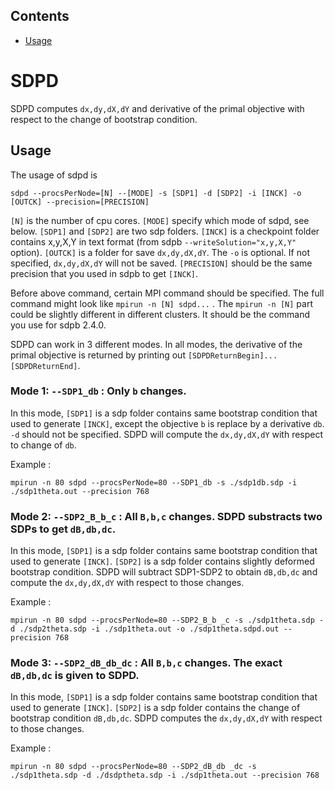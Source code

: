 ## Contents

* [Usage](#installation-and-usage)

# SDPD

SDPD computes `dx,dy,dX,dY` and derivative of the primal objective with respect to the change of bootstrap condition.

## Usage

The usage of sdpd is

    sdpd --procsPerNode=[N] --[MODE] -s [SDP1] -d [SDP2] -i [INCK] -o [OUTCK] --precision=[PRECISION]

`[N]` is the number of cpu cores. `[MODE]` specify which mode of sdpd, see below. `[SDP1]` and `[SDP2]` are two sdp folders. `[INCK]` is a checkpoint folder contains x,y,X,Y in text format (from sdpb `--writeSolution="x,y,X,Y"` option). `[OUTCK]` is a folder for save `dx,dy,dX,dY`. The `-o` is optional. If not specified, `dx,dy,dX,dY` will not be saved. `[PRECISION]` should be the same precision that you used in sdpb to get `[INCK]`.

Before above command, certain MPI command should be specified. The full command might look like `mpirun -n [N] sdpd...` . The `mpirun -n [N]` part could be slightly different in different clusters. It should be the command you use for sdpb 2.4.0.

SDPD can work in 3 different modes. In all modes, the derivative of the primal objective is returned by printing out `[SDPDReturnBegin]...[SDPDReturnEnd]`.

### Mode 1: `--SDP1_db` : Only `b` changes.

In this mode, `[SDP1]` is a sdp folder contains same bootstrap condition that used to generate `[INCK]`, except the objective `b` is replace by a derivative `db`. `-d` should not be specified. SDPD will compute the `dx,dy,dX,dY` with respect to change of `db`.

Example :

    mpirun -n 80 sdpd --procsPerNode=80 --SDP1_db -s ./sdp1db.sdp -i ./sdp1theta.out --precision 768


### Mode 2: `--SDP2_B_b_c` : All `B,b,c` changes. SDPD substracts two SDPs to get `dB,db,dc`.

In this mode, `[SDP1]` is a sdp folder contains same bootstrap condition that used to generate `[INCK]`. `[SDP2]` is a sdp folder contains slightly deformed bootstrap condition. SDPD will subtract SDP1-SDP2 to obtain `dB,db,dc` and compute the `dx,dy,dX,dY` with respect to those changes.

Example :

    mpirun -n 80 sdpd --procsPerNode=80 --SDP2_B_b _c -s ./sdp1theta.sdp -d ./sdp2theta.sdp -i ./sdp1theta.out -o ./sdp1theta.sdpd.out --precision 768


### Mode 3: `--SDP2_dB_db_dc` : All `B,b,c` changes. The exact `dB,db,dc` is given to SDPD.

In this mode, `[SDP1]` is a sdp folder contains same bootstrap condition that used to generate `[INCK]`. `[SDP2]` is a sdp folder contains the change of bootstrap condition `dB,db,dc`. SDPD computes the `dx,dy,dX,dY` with respect to those changes.

Example :

    mpirun -n 80 sdpd --procsPerNode=80 --SDP2_dB_db _dc -s ./sdp1theta.sdp -d ./dsdptheta.sdp -i ./sdp1theta.out --precision 768

